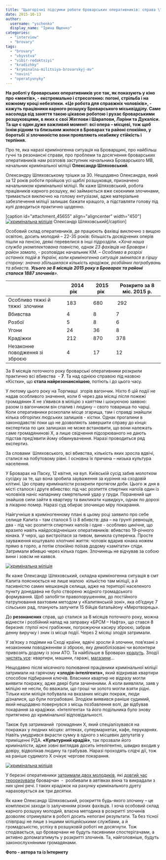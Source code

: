 ```yaml
---
title: "Цьогорічні підсумки роботи броварських оперативників: справа \"Кістки\", цинічні вбивства та злодії-інтелігенти"
date: 2015-10-13
author: 
  username: "yschenko"
  display_name: "Ірина Ющенко"
categories: 
  - "interview"
  - "brovary"
tags: 
  - "brovary"
  - "vbyvstva"
  - "vibir-redaktsiyi"
  - "kradizhky"
  - "kryminalna-militsiya-brovarskyj-mv"
  - "novini"
  - "operatyvnyky"
---
```


**На роботі у броварських оперативників усе так, як показують у кіно про «ментів», - екстремально і стресогенно: погоні, стрільба і на кожному кроці небезпеки. «Це робота для справжніх чоловіків», - кажуть працівники карного розшуку Броварського міськвідділу. Саме насолода від заняття такою цікавою роботою і рухає броварськими розшуковцями, в яких є свої Жеглови і Шарапови, Ларіни та Дукаліси. Та ще є один дуже важливий момент: всі опера – місцеві, тож щоб їхнім рідним та близьким жилося в Броварах та районі спокійно, у боротьбі зі злочинністю вони проявляють неабияку стійкість і терпіння.**

Про те, яка наразі криміногенна ситуація на Броварщині, про найбільш гучні та резонансні справи, про проблеми та досягнення броварських оперативників нам розповів заступник начальника Броварського МВ, начальник кримінальної міліції **Олександр Шляховський**.

Олександру Шляховському трішки за 30. Нещодавно Олександра, який за 12 років роботи пройшов усі щаблі розшуковця, призначено начальником кримінальної міліції. Як каже Шляховський, робота працівників карного розшуку, які займаються вже скоєними злочинами, тримається виключно на голому ентузіазмі, адже матеріальне забезпечення міліції залишає бажати кращого, а підставляти голову під кулі доводиться практично щоденно.

\[caption id="attachment\_45655" align="aligncenter" width="450"\][![кримінальна міліція](https://mpz.brovary.org/wp-content/uploads/2015/09/SAM_3052.jpg)](https://mpz.brovary.org/wp-content/uploads/2015/09/SAM_3052.jpg) Олександр Шляховський\[/caption\]

Особовий склад оперативників, де працюють фахівці виключно з вищою освітою, досить молодий – 22-35 років: більшість досвідчених оперів пішли на пенсію, деякі перевелися в інші підрозділи. «_Хоча наша служба укомплектована повністю, однак 23 фахівців на Бровари і район замало,_ \- розповідає начальник КМ. _– Особливо в розрізі останніх подій в Україні, коли криміногенна ситуація змінилася в гіршу сторону: значно збільшилася кількість крадіжок, розбійних пограбувань та вбивств. **Усього за 8 місяців 2015 року в Броварах та районі сталося 1887 злочинів**»._

|  | **2014 рік**       | **2015 рік**   | **Розкрито за 8 міс. 2015 р.** |
| --- | --- | --- | --- |
|   Особливо тяжкі  й тяжкі  злочини | 183 | 680 |  292 |
| Вбивства | 4 | 8 | 7 |
| Розбої | 5 | 8 | 6 |
| Угони | 24 | 36 | 8 |
| Крадіжки | 212 | 870 | 378 |
|   Незаконне поводження  зі зброєю | 4 | 17 | 12 |

За 8 місяців поточного року броварські оперативники розкрили практично всі вбивства  - **7**. Та над однією справою під назвою «Кістки», що **стала найрезонанснішою**, потіють і до цього часу.

У лютому цього року на Торгмаші  згорів вагончик. Ніхто б цій події не надав особливого значення, коли б через два місяці після пожежі громадянин Х не з’явився в міліцію з каяттям і шокуючою заявою: разом із вагончиком він спалив і людину – свого товариша по чарці. Коли оперативники розкопали місце згарища, там і справді знайшли кілька обгорілих людських залишків - кістки. Однак прогалини в законодавстві поки що не дозволяють завершити справу до кінця: експертиза по цих залишках не може встановити, що вони належать саме громадянинові Х, а лише свідчення підозрюваного не дають підстав пред’явити йому обвинувачення. Наразі проводиться ряд експертиз.

За словами  Шляховського, всі вбивства, кількість яких зросла вдвічі, сталися на побутовому рівні. І основна їх причина – низька культура населення.

У Броварах на Паску, 12 квітня, на вул. Київській сусід забив молотком сусідку за те, що вона зробила зауваження за куріння на сходовій клітині. Цю справу криміналісти розкрили протягом доби. Цього ж дня в місті сталося і друге вбивство: під час розпиття спиртних напоїв один із чоловіків наніс напарнику смертельний удар у груди. Поранений ще знайшов сили зайти в квартиру та викликати «швидку», однак по дорозі в лікарню помер. Наразі суд обирає злочинцю міру покарання.

Найгучніше в криміногенному плані в цьому році заявило про себе селище Калита – там сталося 5 із 8 вбивств: два – на грунті ревнощів, два - під час розпиття спиртних напоїв і одне - особливо цинічне, що вразило навіть найдосвідченіших оперативників: вбивство 19-річного юнака. У черзі, що вистроїлася за пивом, виникла суперечка. Просте зауваження коштувало хлопчині життя: чоловік вдарив юнака ножем прямо в горло, а потім спокійно поїхав додому «замітати» сліди. Затримали вбивцю через кілька годин. Злочинець не відчував за собою вини і зовсім не каявся.

[![кримінальна міліція](https://mpz.brovary.org/wp-content/uploads/2015/09/SAM_3056.jpg)](https://mpz.brovary.org/wp-content/uploads/2015/09/SAM_3056.jpg)

Як каже Олександр Шляховський, складна криміногенна ситуація в смт Калита пояснюється не лише малою  кількістю там міліції, а й пасивністю самих мешканців селища, адже на території населеного пункту донедавна не було створено жодного громадського формування. Щоб запобігти правопорушенням, до постійного патрулювання вахтовим методом у «Калитянській зоні», яка об’єднує 7 сільських рад, планують залучити 15 бійців батальйону «Миротворець».

До **резонансних** справ, що сталися за 8 місяців поточного року, можна віднести і розбійний напад на заправку «БРСМ – Нафта», що стався 8 березня: глупої ночі грабіжник, погрожуючи касиру зброєю, забрав денну виручку і зник із місця події. Через 2 місяці злодія затримали.

У зв’язку з подіями на Сході країни, вдвічі зросли й злочини, пов’язані з незаконним поводженням зі зброєю, яку демобілізовані чи волонтери привозять додому із зони АТО. Та найбільше в Броварах [крадуть](https://mpz.brovary.org/u-brovarah-pratsivnyky-militsiyi-zatrymaly-serijnyh-kradiyiv-velosypediv/). Злодії [чистять усе](https://mpz.brovary.org/u-brovarah-militsiya-zatrymala-cholovika-yakyj-vykrav-velosyped/): квартири, машини, гаражі, [магазини](https://mpz.brovary.org/u-brovarah-na-garyachomu-zatrymaly-magazynnogo-zlodiya-dso/)…

Нещодавно після місячного полювання працівники кримінальної міліції затримали на гарячому **«злодія-інтелігента»,** який відкривав квартири способом підбирання ключів. Власники квартир не відразу могли виявити покражу, адже двері були зачиненими. А коли виявляли, заяв у міліцію не несли, бо вважали, що гроші чи золото могли взяти рідні. Тільки коли міліція побувала на вказаних місцях покраж, люди дізналися, що були пограбовані. Злодієм виявився раніше судимий, який нещодавно повернувся з місць позбавлення волі, де відбував покарання за крадіжки. «Інтелігента» та його подільника було знову притягнено до кримінальної відповідальності.

Також був затриманий  громадянин Х, який спеціалізувався на покражах у людних місцях: аптеках, супермаркетах, кафе, перукарнях. Навіть умудрився вкрасти сумку в одного з місцевих депутатів у приміщенні РДА. **«Культурний крадій»**, так прозвали його криміналісти, адже зовні виглядав досить інтелігентно, швидко входив у довіру, відволікав людину та грабував. Наразі проходять слідчі дії, тож на раніше судимого Х очікує чергове покарання.

[![кримінальна міліція](https://mpz.brovary.org/wp-content/uploads/2015/09/kradizhki_avto.jpg)](https://mpz.brovary.org/wp-content/uploads/2015/09/kradizhki_avto.jpg)

У березні оперативники [затримали двох молодиків](https://mpz.brovary.org/militsiya-spiymala-molodikiv-yaki-krali-z-avtivok-u-brovarah/), які [довгий час тероризували](https://mpz.brovary.org/kradizhki-z-avto-yak-tse-vidbuvayetsya-istoriyi-chotiroh-postrazhdalih) броварчан  -  розбивали в автівках вікна та викрадали з них цінні речі. І таких крадіжок на рахунку кримінального дуету нараховується аж три десятки.

Як каже Олександр Шляховський, розкриття будь-якого злочину – це комплексні заходи із залученням різних фахівців. І хоча особовий склад карного розшуку молодий, власна методика в розкритті злочинів дозволяє отримувати в роботі досить непогані результати. Та без тісної співпраці не лише з іншими міліцейськими службами, а й громадськістю, успіху в розшуковій роботі не досягнути. Тож сподівається, що броварчани не будуть пасивними спостерігачами, а активно допомагатимуть у розкритті злочинів. Та, найголовніше, будуть законослухняними громадянами.

**Фото - автора та із Інтернету**
